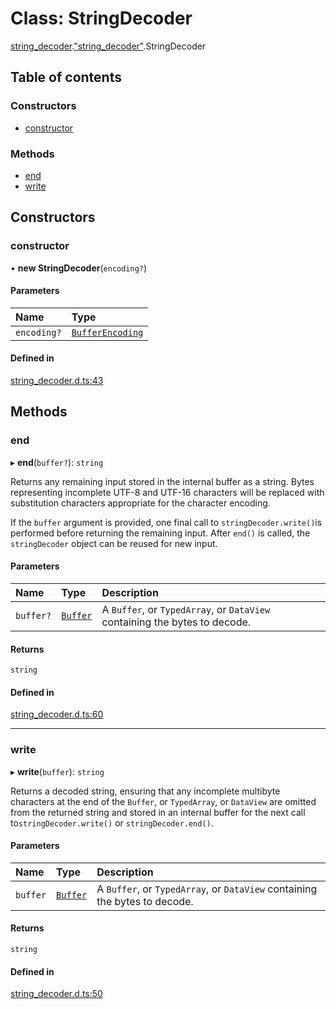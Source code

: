 # Class: StringDecoder

[string_decoder](../modules/string_decoder.md).["string_decoder"](../modules/string_decoder._string_decoder_.md).StringDecoder

## Table of contents

### Constructors

- [constructor](string_decoder._string_decoder_.StringDecoder.md#constructor)

### Methods

- [end](string_decoder._string_decoder_.StringDecoder.md#end)
- [write](string_decoder._string_decoder_.StringDecoder.md#write)

## Constructors

### constructor

• **new StringDecoder**(`encoding?`)

#### Parameters

| Name | Type |
| :------ | :------ |
| `encoding?` | [`BufferEncoding`](../modules/bun.md#bufferencoding) |

#### Defined in

[string_decoder.d.ts:43](https://github.com/goodcodedev/bun-types/blob/8bd1b3a/string_decoder.d.ts#L43)

## Methods

### end

▸ **end**(`buffer?`): `string`

Returns any remaining input stored in the internal buffer as a string. Bytes
representing incomplete UTF-8 and UTF-16 characters will be replaced with
substitution characters appropriate for the character encoding.

If the `buffer` argument is provided, one final call to `stringDecoder.write()`is performed before returning the remaining input.
After `end()` is called, the `stringDecoder` object can be reused for new input.

#### Parameters

| Name | Type | Description |
| :------ | :------ | :------ |
| `buffer?` | [`Buffer`](../modules/buffer._buffer_.md#buffer) | A `Buffer`, or `TypedArray`, or `DataView` containing the bytes to decode. |

#### Returns

`string`

#### Defined in

[string_decoder.d.ts:60](https://github.com/goodcodedev/bun-types/blob/8bd1b3a/string_decoder.d.ts#L60)

___

### write

▸ **write**(`buffer`): `string`

Returns a decoded string, ensuring that any incomplete multibyte characters at
the end of the `Buffer`, or `TypedArray`, or `DataView` are omitted from the
returned string and stored in an internal buffer for the next call to`stringDecoder.write()` or `stringDecoder.end()`.

#### Parameters

| Name | Type | Description |
| :------ | :------ | :------ |
| `buffer` | [`Buffer`](../modules/buffer._buffer_.md#buffer) | A `Buffer`, or `TypedArray`, or `DataView` containing the bytes to decode. |

#### Returns

`string`

#### Defined in

[string_decoder.d.ts:50](https://github.com/goodcodedev/bun-types/blob/8bd1b3a/string_decoder.d.ts#L50)
